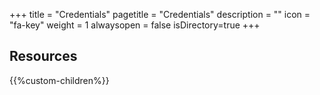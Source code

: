 +++
title = "Credentials"
pagetitle = "Credentials"
description = ""
icon = "fa-key"
weight = 1
alwaysopen = false
isDirectory=true
+++

## Resources

{{%custom-children%}}